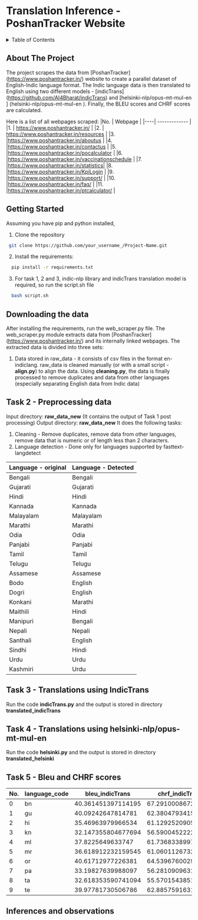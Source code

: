 # Translation Inference - PoshanTracker Website

<!-- TABLE OF CONTENTS -->
<details>
  <summary>Table of Contents</summary>
  <ol>
    <li>
      <a href="#about-the-project">About The Project</a>
    </li>
    <li>
      <a href="#getting-started">Getting Started</a>
      <ul>
        <li><a href="#prerequisites">Prerequisites</a></li>
        <li><a href="#installation">Installation</a></li>
        <li><a href="#Code">Code</a></li>
      </ul>
    </li>
    <li><a href="#task1">Task 1</a></li>
    <li><a href="#task2">Task 2</a></li>
    <li><a href="#task3">Task 3</a></li>
    <li><a href="#task4">Task 4</a></li>
    <li><a href="#task5">Task 5</a></li>
    <li><a href="#observations">Observations</a></li>
  </ol>
</details>


<!-- ABOUT THE PROJECT -->
## About The Project
The project scrapes the data from [PoshanTracker] (https://www.poshantracker.in/) website to create a parallel dataset of English-Indic language format. The Indic language data is then translated to English using two different models - [indicTrans] (https://github.com/AI4Bharat/indicTrans) and [helsinki-nlp/opus-mt-mul-en ] (helsinki-nlp/opus-mt-mul-en ). Finally, the BLEU scores and CHRF scores are calculated.

Here is a list of all webpages scraped:
|No. | Webpage  |
|----| ------------- | 
|1. | https://www.poshantracker.in/ | 
|2. | https://www.poshantracker.in/resources | 
|3. |https://www.poshantracker.in/aboutus |
|4. |https://www.poshantracker.in/contactus |
|5. |https://www.poshantracker.in/pocalculator |
|6. |https://www.poshantracker.in/vaccinationschedule |
|7. |https://www.poshantracker.in/statistics| 
|8. |https://www.poshantracker.in/KpiLogin |
|9. |https://www.poshantracker.in/support/ |
|10. |https://www.poshantracker.in/faq/ |
|11. |https://www.poshantracker.in/ptcalculator/ |

<!-- GETTING STARTED -->
## Getting Started
Assuming you have pip and python installed,
1. Clone the repository
  ```sh
   git clone https://github.com/your_username_/Project-Name.git
   ```
 2. Install the requirements:
 ```sh
   pip install -r requirements.txt
   ```
 3. For task 1, 2 and 3, indic-nlp library and indicTrans translation model is required, so run the script.sh file
 ```sh
   bash script.sh
   ```
<!-- Task 1 -->
## Downloading the data

After installing the requirements, run the web_scraper.py file. The web_scraper.py module extracts data from [PoshanTracker] (https://www.poshantracker.in/) and its internally linked webpages.
The extracted data is divided into three sets:
1. Data stored in raw_data - it consists of csv files in the format en-indiclang. raw_data is cleaned manually (or with a small script - **align.py**) to align the data. Using **cleaning.py**, the data is finally processed to remove duplicates and data from other languages (especially separating English data from Indic data)


<!-- Task 2 -->
## Task 2 - Preprocessing data
Input directory: **raw_data_new**  (It contains the output of Task 1 post processing)
Output directory: **raw_data_new** 
It does the following tasks:
1. Cleaning - Remove duplicates, remove data from other languages, remove data that is numeric or of length less than 2 characters.
2. Language detection - Done only for languages supported by fasttext-langdetect

|Language - original | Language - Detected |
|----| ------------- | 
|Bengali| Bengali |
|Gujarati | Gujarati |
|Hindi | Hindi |
|Kannada | Kannada |
|Malayalam | Malayalam|
|Marathi | Marathi|
|Odia | Odia |
|Panjabi |Panjabi |
|Tamil | Tamil |
|Telugu | Telugu |
|Assamese | Assamese |
|Bodo | English |
|Dogri | English |
|Konkani | Marathi |
|Maithili | Hindi |
|Manipuri | Bengali |
|Nepali | Nepali |
|Santhali | English |
|Sindhi | Hindi |
|Urdu | Urdu |
|Kashmiri | Urdu |

<!-- Task 3 -->
## Task 3 - Translations using IndicTrans
Run the code **indicTrans.py** and the output is stored in directory **translated_indicTrans**

<!-- Task 4 -->
## Task 4 - Translations using helsinki-nlp/opus-mt-mul-en 

Run the code **helsinki.py** and the output is stored in directory **translated_helsinki**

<!-- Task 5 -->
## Task 5 - Bleu and CHRF scores

|No. |language_code|bleu_indicTrans   |chrf_indicTrans   |bleu_helsinki     |chrf_helsinki     |
|------|-------------|------------------|------------------|------------------|------------------|
|0     |bn           |40.361451397114195|67.29100086720587 |15.008718294521943|38.459893968335855|
|1     |gu           |40.09242647814781 |62.38047934152201 |17.519435117029424|41.67385242030943 |
|2     |hi           |35.46963979966534 |61.12925209053163 |11.225427865557949|38.59222728367872 |
|3     |kn           |32.147355804677694|56.59004522220443 |15.618151502462212|38.06799170855191 |
|4     |ml           |37.8225649633747  |61.7368338997521  |15.2814778557767  |39.55520687508669 |
|5     |mr           |36.618912232159545|61.060112673233135|15.732443365648534|40.030517925746025|
|6     |or           |40.61712977226381 |64.53967600298299 |11.310679447675124|36.57590226441299 |
|7     |pa           |33.19827639988097 |56.28109096317498 |16.424478002794018|40.2022064113979  |
|8     |ta           |32.618353590741094|55.570154385196666|14.990324396869909|38.452540317035634|
|9     |te           |39.97781730506786 |62.885759163173674|20.18320840530373 |43.50483959356902 |


<!-- Observations -->
## Inferences and observations




